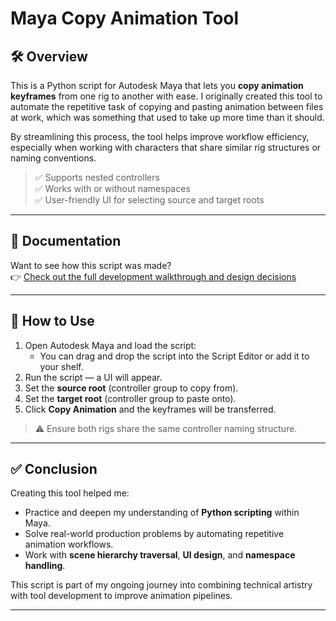 # Maya Copy Animation Tool

## 🛠️ Overview

This is a Python script for Autodesk Maya that lets you **copy animation keyframes** from one rig to another with ease. I originally created this tool to automate the repetitive task of copying and pasting animation between files at work, which was something that used to take up more time than it should.

By streamlining this process, the tool helps improve workflow efficiency, especially when working with characters that share similar rig structures or naming conventions.

> ✅ Supports nested controllers  
> ✅ Works with or without namespaces  
> ✅ User-friendly UI for selecting source and target roots

---

## 📘 Documentation

Want to see how this script was made?  
👉 [Check out the full development walkthrough and design decisions](./documentation/process.md)

---

## 🚀 How to Use

1. Open Autodesk Maya and load the script:
   - You can drag and drop the script into the Script Editor or add it to your shelf.
2. Run the script — a UI will appear.
3. Set the **source root** (controller group to copy from).
4. Set the **target root** (controller group to paste onto).
5. Click **Copy Animation** and the keyframes will be transferred.

> ⚠️ Ensure both rigs share the same controller naming structure.

---

## ✅ Conclusion

Creating this tool helped me:
- Practice and deepen my understanding of **Python scripting** within Maya.
- Solve real-world production problems by automating repetitive animation workflows.
- Work with **scene hierarchy traversal**, **UI design**, and **namespace handling**.

This script is part of my ongoing journey into combining technical artistry with tool development to improve animation pipelines.

---

